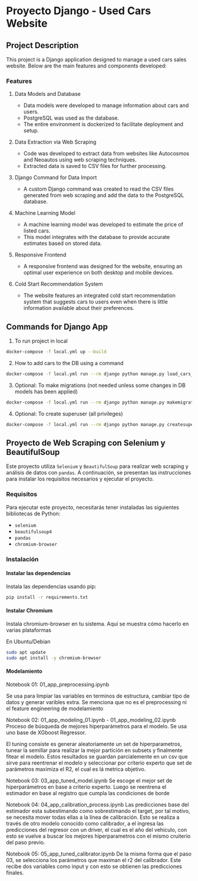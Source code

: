 # Proyecto Django - Used Cars Website

## Project Description

This project is a Django application designed to manage a used cars sales website. Below are the main features and components developed:

### Features

1. Data Models and Database
    - Data models were developed to manage information about cars and users.
    - PostgreSQL was used as the database.
    - The entire environment is dockerized to facilitate deployment and setup.

2. Data Extraction via Web Scraping
    - Code was developed to extract data from websites like Autocosmos and Neoautos using web scraping techniques.
    - Extracted data is saved to CSV files for further processing.

3. Django Command for Data Import
    - A custom Django command was created to read the CSV files generated from web scraping and add the data to the PostgreSQL database.

4. Machine Learning Model
    - A machine learning model was developed to estimate the price of listed cars.
    - This model integrates with the database to provide accurate estimates based on stored data.

5. Responsive Frontend
    - A responsive frontend was designed for the website, ensuring an optimal user experience on both desktop and mobile devices.

6. Cold Start Recommendation System
    - The website features an integrated cold start recommendation system that suggests cars to users even when there is little information available about their preferences.

## Commands for Django App

1. To run project in local

```bash
docker-compose -f local.yml up --build
```

2. How to add cars to the DB using a command

```bash
docker-compose -f local.yml run --rm django python manage.py load_cars_from_csv app_model/datasets/clean/data.csv
```

3. Optional: To make migrations (not needed unless some changes in DB models has been applied)

```bash
docker-compose -f local.yml run --rm django python manage.py makemigrations
```

4. Optional: To create superuser (all privileges)

```bash
docker-compose -f local.yml run --rm django python manage.py createsuperuser
```


## Proyecto de Web Scraping con Selenium y BeautifulSoup

Este proyecto utiliza `Selenium` y `BeautifulSoup` para realizar web scraping y análisis de datos con `pandas`. A continuación, se presentan las instrucciones para instalar los requisitos necesarios y ejecutar el proyecto.

### Requisitos

Para ejecutar este proyecto, necesitarás tener instaladas las siguientes bibliotecas de Python:

- `selenium`
- `beautifulsoup4`
- `pandas`
- `chromium-browser`

### Instalación

#### Instalar las dependencias
Instala las dependencias usando pip:

```bash
pip install -r requirements.txt
```

#### Instalar Chromium
Instala chromium-browser en tu sistema. Aquí se muestra cómo hacerlo en varias plataformas

En Ubuntu/Debian

```bash
sudo apt update
sudo apt install -y chromium-browser
```

#### Modelamiento

Notebook 01: 01_app_preprocessing.ipynb

Se usa para limpiar las variables en terminos de estructura, cambiar tipo de datos y generar varibles extra.
Se menciona que no es el preprocessing ni el feature engineering de modelamiento

Notebook 02: 01_app_modeling_01.ipynb - 01_app_modeling_02.ipynb
Proceso de búsqueda de mejores hiperparámetros para el modelo. Se usa uno base de XGboost Regressor.

El tuning consiste es generar aleatoriamente un set de hiperparametros, tunear la semillar para realizar la mejor partición en subsets
y finalmente fitear el modelo. Estos resultados se guardan parcialemente en un csv que sirve para reentrenar el modelo y seleccionar
por criterio experto que set de parámetros maximiza el R2, el cual es lá metrica objetivo.

Notebook 03: 03_app_tuned_model.ipynb
Se escoge el mejor set de hiperparámetros en base a criterio experto. Luego se reentrena el estimador en base al registro que cumpla
las condiciones de borde

Notebook 04: 04_app_calibration_process.ipynb
Las predicciones base del estimador esta subestimando como sobrestimando el target, por tal motivo, se necesita mover todas ellas
a la línea de calibración. Esto se realiza a través de otro modelo conocido como calibrador, a el ingresa las predicciones del
regresor con un driver, el cual es el año del vehiculo, con esto se vuelve a buscar los mejores hiperparametros con el mismo
cruiterio del paso previo.

Notebook 05: 05_app_tuned_calibrator.ipynb
De la misma forma que el paso 03, se selecciona los parámetros que maximan el r2 del calibrador. Este recibe dos variables como
input y con esto se obtienen las predicciones finales.



